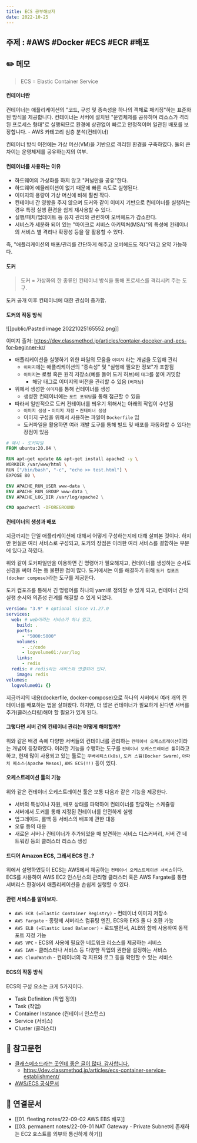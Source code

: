 ```yaml
---
title: ECS 공부해보자
date: 2022-10-25
---
```


## 주제 : #AWS #Docker #ECS #ECR #배포

## ✏️ 메모

> ECS = Elastic Container Service

#### 컨테이너란

컨테이너는 애플리케이션의 "코드, 구성 및 종속성을 하나의 객체로 패키징"하는 표준화된 방식을 제공합니다. 컨테이너는 서버에 설치된 "운영체제를 공유하며 리소스가 격리된 프로세스 형태"로 실행되므로 환경에 상관없이 빠르고 안정적이며 일관된 배포를 보장합니다. - AWS 카테고리 심층 분석(컨테이너)

컨테이너 방식 이전에는 가상 머신(VM)을 기반으로 격리된 환경을 구축하였다. 둘의 큰 차이는 운영체제를 공유하는지의 여부.

#### 컨테이너를 사용하는 이유

- 하드웨어의 가상화를 하지 않고 "커널만을 공유"한다.
- 하드웨어 에뮬레이션이 없기 때문에 빠른 속도로 실행된다.
- 이미지의 용량이 가상 머신에 비해 훨씬 작다.
- 컨테이너 간 영향을 주지 않으며 도커와 같이 이미지 기반으로 컨테이너를 실행하는 경우 특정 실행 환경을 쉽게 재사용할 수 있다.
- 실행/패치/업데이트 등 유지 관리와 관련하여 오버헤드가 감소한다.
- 서비스가 세분화 되어 있는 "마이크로 서비스 아키텍처(MSA)"의 특성에 컨테이너의 서비스 별 격리나 확장성 등을 잘 활용할 수 있다.

즉, "애플리케이션의 배포/관리를 간단하게 해주고 오버헤드도 적다"라고 요약 가능하다.

#### 도커

> 도커 = 가상화의 한 종류인 컨테이너 방식을 통해 프로세스를 격리시켜 주는 도구.

도커 공개 이후 컨테이너에 대한 관심이 증가함.

#### 도커의 작동 방식

![[public/Pasted image 20221025165552.png]]

이미지 출처: https://dev.classmethod.jp/articles/contaier-doceker-and-ecs-for-beginner-kr/

- 애플리케이션을 실행하기 위한 파일의 모음을 `이미지` 라는 개념을 도입해 관리
  - `이미지`에는 애플리케이션의 "종속성" 및 "실행에 필요한 정보"가 포함됨
  - `이미지`는 로컬 혹은 원격 저장소(예를 들어 도커 허브)에 `태그`를 붙여 커밋함
    - 해당 태그로 이미지의 버전을 관리할 수 있음 (`버저닝`)
- 위에서 생성한 `이미지`를 통해 컨테이너를 생성
  - 생성한 컨테이너에는 `포트 포워딩`을 통해 접근할 수 있음
- 따라서 일반적으로 도커 컨테이너를 띄우기 위해서는 아래의 작업이 수반됨
  - `이미지 생성` - `이미지 저장` - `컨테이너 생성`
  - 이미지 구성을 위해서 사용하는 파일이 `Dockerfile` 임
  - 도커파일을 활용하면 여러 개발 도구를 통해 빌드 및 배포를 자동화할 수 있다는 장점이 있음

```Dockerfile
# 예시 - 도커파일
FROM ubuntu:20.04 \

RUN apt-get update && apt-get install apache2 -y \
WORKDIR /var/www/html \
RUN ["/bin/bash", "-c", "echo >> test.html"] \
EXPOSE 80 \

ENV APACHE_RUN_USER www-data \
ENV APACHE_RUN_GROUP www-data \
ENV APACHE_LOG_DIR /var/log/apache2 \

CMD apachectl -DFOREGROUND
```

#### 컨테이너의 생성과 배포

지금까지는 단일 애플리케이션에 대해서 어떻게 구성하는지에 대해 살펴본 것이다. 하지만 현실은 여러 서비스로 구성되고, 도커의 장점은 이러한 여러 서비스를 결합하는 부분에 있다고 하였다.

위와 같이 도커파일만을 이용하면 긴 명령어가 필요해지고, 컨테이너를 생성하는 순서도 신경을 써야 하는 등 불편한 점이 많다. 도커에서는 이를 해결하기 위해 `도커 컴포즈(docker compose)`라는 도구를 제공한다.

도커 컴포즈를 통해서 긴 명령어를 하나의 yaml로 정의할 수 있게 되고, 컨테이너 간의 실행 순서와 의존성 관계를 해결할 수 있게 되었다.

```yml
version: "3.9" # optional since v1.27.0
services:
  web: # web이라는 서비스가 하나 있고,
    build: .
    ports:
      - "5000:5000"
    volumes:
      - .:/code
      - logvolume01:/var/log
    links:
      - redis
  redis: # redis라는 서비스와 연결되어 있다.
    image: redis
volumes:
  logvolume01: {}
```

지금까지의 내용(dockerfile, docker-compose)으로 하나의 서버에서 여러 개의 컨테이너를 배포하는 법을 살펴봤다. 하지만, 더 많은 컨테이너가 필요하게 된다면 서버를 추가(클러스터링)해야 할 필요가 있게 된다.

#### 그렇다면 서버 간의 컨테이너 관리는 어떻게 해야할까?

위와 같은 배경 속에 다양한 서버들의 컨테이너를 관리하는 `컨테이너 오케스트레이션`이라는 개념이 등장하였다. 이러한 기능을 수행하는 도구를 `컨테이너 오케스트레이션 툴`이라고 하고, 현재 많이 사용되고 있는 툴로는 `쿠버네티스(k8s)`, `도커 스웜(Docker Swarm)`, `아파치 메소스(Apache Mesos)`, `AWS ECS(!!)` 등이 있다.

#### 오케스트레이션 툴의 기능

위와 같은 컨테이너 오케스트레이션 툴은 보통 다음과 같은 기능을 제공한다.

- 서버의 특성이나 자원, 배포 상태를 파악하여 컨테이너를 할당하는 스케쥴링
- 서버에서 도커를 통해 지정된 컨테이너를 안전하게 실행
- 업그레이드, 롤백 등 서비스의 배포에 관한 대응
- 오류 등의 대응
- 새로운 서버나 컨테이너가 추가되었을 때 발견하는 서비스 디스커버리, 서버 간 네트워킹 등의 클러스터 리소스 생성

#### 드디어 Amazon ECS, 그래서 ECS 란..?

위에서 설명하였듯이 ECS는 AWS에서 제공하는 `컨테이너 오케스트레이션 서비스`이다. ECS를 사용하여 AWS EC2 인스턴스의 관리형 클러스터 혹은 AWS Fargate를 통한 서버리스 환경에서 애플리케이션을 손쉽게 실행할 수 있다.

#### 관련 서비스를 알아보자.

- `AWS ECR (=Elastic Container Registry)` - 컨테이너 이미지 저장소
- `AWS Fargate` - 종량제 서버리스 컴퓨팅 엔진, ECS와 EKS 둘 다 호환 가능
- `AWS ELB (=Elastic Load Balancer)` - 로드밸런서, ALB와 함께 사용하여 동적 포트 지정 가능
- `AWS VPC` - ECS의 사용에 필요한 네트워크 리소스를 제공하는 서비스
- `AWS IAM` - 클러스터나 서비스 등 다양한 작업의 권한을 설정하는 서비스
- `AWS CloudWatch` - 컨테이너의 각 지표와 로그 등을 확인할 수 있는 서비스

#### ECS의 작동 방식

ECS의 구성 요소는 크게 5가지이다.

- Task Definition (작업 정의)
- Task (작업)
- Container Instance (컨테이너 인스턴스)
- Service (서비스)
- Cluster (클러스터)

## 🔗 참고문헌

- [클래스메소드라는 곳인데 좋은 글이 많다. 감사합니다.](https://dev.classmethod.jp/articles/contaier-doceker-and-ecs-for-beginner-kr/)
  - https://dev.classmethod.jp/articles/ecs-container-service-establishment/
- [AWS/ECS 공식문서](https://aws.amazon.com/ko/ecs/)

## 🔗 연결문서

- [[01. fleeting notes/22-09-02 AWS EBS 배포]]
- [[03. permanent notes/22-09-01 NAT Gateway - Private Subnet에 존재하는 EC2 호스트를 외부와 통신하게 하기]]
